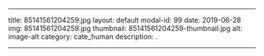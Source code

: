 
---
title: 85141561204259.jpg
layout: default
modal-id: 99
date: 2019-06-28
img: 85141561204259.jpg
thumbnail: 85141561204259-thumbnail.jpg
alt: image-alt
category: cate_human
description: .

---
